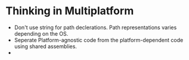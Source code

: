 # Thinking in Multiplatform

- Don't use string for path declerations. Path representations varies depending on the OS.
- Seperate Platform-agnostic code from the platform-dependent code using shared assemblies.
- 
